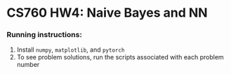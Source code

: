 # CS760 HW4: Naive Bayes and NN
### Running instructions:
1. Install `numpy`, `matplotlib`, and `pytorch`
2. To see problem solutions, run the scripts associated with each problem number